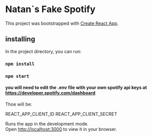 # Natan`s Fake Spotify

This project was bootstrapped with [Create React App](https://github.com/facebook/create-react-app).

## installing

In the project directory, you can run:

### `npm install`

### `npm start`

#### you will need to edit the .env file with your own spotify api keys at https://developer.spotify.com/dashboard

Thoe will be:

REACT_APP_CLIENT_ID
REACT_APP_CLIENT_SECRET

Runs the app in the development mode.\
Open [http://localhost:3000](http://localhost:3000) to view it in your browser.
